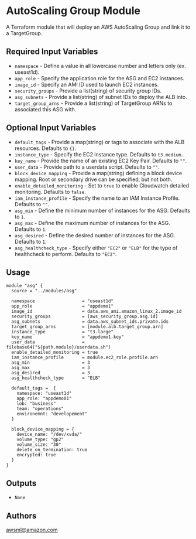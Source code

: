 AutoScaling Group Module
===========

A Terraform module that will deploy an AWS AutoScaling Group and link it to a TargetGroup.

Required Input Variables
----------------------

- `namespace` - Define a value in all lowercase number and letters only (ex. useast1d).
- `app_role` - Specify the application role for the ASG and EC2 instances.
- `image_id` - Specify an AMI ID used to launch EC2 instances.
- `security_groups` - Provide a list(string) of security group IDs.
- `asg_subnets` - Provide a list(string) of subnet IDs to deploy the ALB into.
- `target_group_arns` - Provide a list(string) of TargetGroup ARNs to associated this ASG with.

Optional Input Variables
----------------------

- `default_tags` - Provide a map(string) or tags to associate with the ALB
resources. Defaults to `{}`.
- `instance_type` - Specify the EC2 instance type. Defaults to `t3.medium`.
- `key_name` - Provide the name of an existing EC2 Key Pair. Defaults to `""`.
- `user_data` - Provide path to a userdata script. Defaults to `""`.
- `block_device_mapping` - Provide a map(string) defining a block device mapping. Root or secondary drive can be specified, but not both.
- `enable_detailed_monitoring` - Set to `true` to enable Cloudwatch detailed monitoring. Defaults to `false`.
- `iam_instance_profile` - Specify the name to an IAM Instance Profile. Defaults to `""`.
- `asg_min` - Define the minimum number of instances for the ASG. Defaults to `1`.
- `asg_max` - Define the maximum number of instances for the ASG. Defaults to `1`.
- `asg_desired` - Define the desired number of instances for the ASG. Defaults to `1`.
- `asg_healthcheck_type` - Specify either `"EC2"` or `"ELB"` for the type of healthcheck to perform.  Defaults to `"EC2"`.

Usage
-----

```hcl
module "asg" {
  source = "../modules/asg"

  namespace                  = "useast1d"
  app_role                   = "appdemo1"
  image_id                   = data.aws_ami.amazon_linux_2.image_id
  security_groups            = [aws_security_group.asg.id]
  asg_subnets                = data.aws_subnet_ids.private.ids
  target_group_arns          = [module.alb.target_group.arn]
  instance_type              = "t3.large"
  key_name                   = "appdemo1-key"
  user_data                  = filebase64("${path.module}/userdata.sh")
  enable_detailed_monitoring = true
  iam_instance_profile       = module.ec2_role.profile.arn
  asg_min                    = 3
  asg_max                    = 3
  asg_desired                = 3
  asg_healthcheck_type       = "ELB"

  default_tags =  {
    namespace: "useast1d"
    app_role: "appdemo01"
    lob: "business"
    team: "operations"
    environemnt: "developement"
  }

  block_device_mapping = {
    device_name: "/dev/xvda/"
    volume_type: "gp2"
    volume_size: "30"
    delete_on_termination: true
    encrypted: true
  }
}
```

Outputs
----------------------

- `None`

Authors
----------------------

awsml@amazon.com
